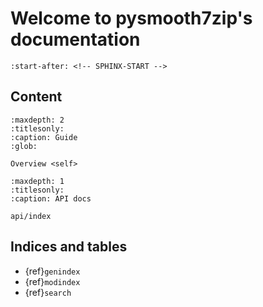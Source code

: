 # Welcome to pysmooth7zip's documentation

<!-- Extract content from start line 1 of README.md -->

```{include} ../README.md
:start-after: <!-- SPHINX-START -->
```

## Content

```{toctree}
:maxdepth: 2
:titlesonly:
:caption: Guide
:glob:

Overview <self>
```

<!-- Disable to show when there is no api generation in the docs -->

```{toctree}
:maxdepth: 1
:titlesonly:
:caption: API docs

api/index
```

## Indices and tables

- {ref}`genindex`
- {ref}`modindex`
- {ref}`search`

